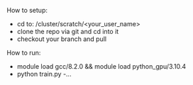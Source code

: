 How to setup:
- cd to: /cluster/scratch/<your_user_name>
- clone the repo via git and cd into it
- checkout your branch and pull

How to run:
- module load gcc/8.2.0 && module load python_gpu/3.10.4
- python train.py -...